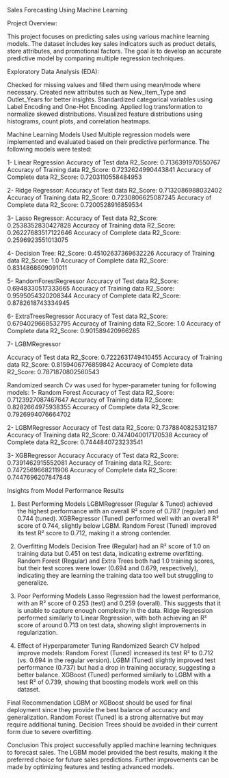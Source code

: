 Sales Forecasting Using Machine Learning

Project Overview:

This project focuses on predicting sales using various machine learning models. The dataset includes key sales indicators such as product details, store attributes, and promotional factors. The goal is to develop an accurate predictive model by comparing multiple regression techniques.

Exploratory Data Analysis (EDA):

Checked for missing values and filled them using mean/mode where necessary.
Created new attributes such as New_Item_Type and Outlet_Years for better insights.
Standardized categorical variables using Label Encoding and One-Hot Encoding.
Applied log transformation to normalize skewed distributions.
Visualized feature distributions using histograms, count plots, and correlation heatmaps.

Machine Learning Models Used
Multiple regression models were implemented and evaluated based on their predictive performance. The following models were tested:

1- Linear Regression
Accuracy of Test data
R2_Score: 0.7136391970550767
Accuracy of Training data
R2_Score: 0.7232624990443841
Accuracy of Complete data
R2_Score: 0.7203110558484953


2- Ridge Regressor:
Accuracy of Test data
R2_Score: 0.7132086988032402
Accuracy of Training data
R2_Score: 0.7230806625087245
Accuracy of Complete data
R2_Score: 0.7200528916859534

3- Lasso Regressor:
Accuracy of Test data
R2_Score: 0.2538352830427828
Accuracy of Training data
R2_Score: 0.26227683517122646
Accuracy of Complete data
R2_Score: 0.2596923551013075

4- Decision Tree:
R2_Score: 0.45102637369632226
Accuracy of Training data
R2_Score: 1.0
Accuracy of Complete data
R2_Score: 0.8314868609091011

5- RandomForestRegressor
Accuracy of Test data
R2_Score: 0.6948330517333665
Accuracy of Training data
R2_Score: 0.9595054320208344
Accuracy of Complete data
R2_Score: 0.8782618743334945


6- ExtraTreesRegressor
Accuracy of Test data
R2_Score: 0.6794029668532795
Accuracy of Training data
R2_Score: 1.0
Accuracy of Complete data
R2_Score: 0.901589420966285

7- LGBMRegressor

Accuracy of Test data
R2_Score: 0.7222631749410455
Accuracy of Training data
R2_Score: 0.8159406776859842
Accuracy of Complete data
R2_Score: 0.7871870802560543

Randomized search Cv was used for hyper-parameter tuning for following models:
1- Random Forest 
Accuracy of Test data
R2_Score: 0.7123927087467647
Accuracy of Training data
R2_Score: 0.8282664975938355
Accuracy of Complete data
R2_Score: 0.7926994076664702

2- LGBMRegressor
Accuracy of Test data
R2_Score: 0.7378840825312187
Accuracy of Training data
R2_Score: 0.7474040017170538
Accuracy of Complete data
R2_Score: 0.7444840723233541

3- XGBRegressor
Accuracy
Accuracy of Test data
R2_Score: 0.7391462915552081
Accuracy of Training data
R2_Score: 0.7472569668211906
Accuracy of Complete data
R2_Score: 0.7447696207847848

Insights from Model Performance Results
1. Best Performing Models
LGBMRegressor (Regular & Tuned) achieved the highest performance with an overall R² score of 0.787 (regular) and 0.744 (tuned).
XGBRegressor (Tuned) performed well with an overall R² score of 0.744, slightly below LGBM.
Random Forest (Tuned) improved its test R² score to 0.712, making it a strong contender.

2. Overfitting Models
Decision Tree (Regular) had an R² score of 1.0 on training data but 0.451 on test data, indicating extreme overfitting.
Random Forest (Regular) and Extra Trees both had 1.0 training scores, but their test scores were lower (0.694 and 0.679, respectively), indicating they are learning the training data too well but struggling to generalize.

3. Poor Performing Models
Lasso Regression had the lowest performance, with an R² score of 0.253 (test) and 0.259 (overall). This suggests that it is unable to capture enough complexity in the data.
Ridge Regression performed similarly to Linear Regression, with both achieving an R² score of around 0.713 on test data, showing slight improvements in regularization.

4. Effect of Hyperparameter Tuning
Randomized Search CV helped improve models:
Random Forest (Tuned) increased its test R² to 0.712 (vs. 0.694 in the regular version).
LGBM (Tuned) slightly improved test performance (0.737) but had a drop in training accuracy, suggesting a better balance.
XGBoost (Tuned) performed similarly to LGBM with a test R² of 0.739, showing that boosting models work well on this dataset.


Final Recommendation
LGBM or XGBoost should be used for final deployment since they provide the best balance of accuracy and generalization.
Random Forest (Tuned) is a strong alternative but may require additional tuning.
Decision Trees should be avoided in their current form due to severe overfitting.

Conclusion
This project successfully applied machine learning techniques to forecast sales. The LGBM model provided the best results, making it the preferred choice for future sales predictions. Further improvements can be made by optimizing features and testing advanced models.
